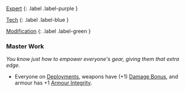 
[Expert](Game/Advancement-List?Expert=true)
{: .label .label-purple }

[Tech](Game/Tech)
{: .label .label-blue }

[Modification](Game/Advancement-List?Modification=true)
{: .label .label-green }
### Master Work
*You know just how to empower everyone's gear, giving them that extra edge.*
* Everyone on [Deployments](Game/Deployment), weapons have (+1) [Damage Bonus](Game/Core/Weapons#Damage%20Bonus), and armour has +1 [Armour Integrity](Game/Core/Armour#Armour%20Integrity).




